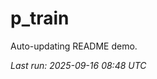 # p_train

Auto-updating README demo.

<!--START_SECTION:status-->
_Last run: 2025-09-16 08:48 UTC_
<!--END_SECTION:status-->






































































































































































































































































































































































































































































































































































